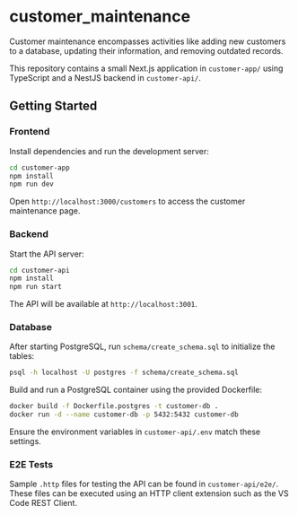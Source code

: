 # customer_maintenance

Customer maintenance encompasses activities like adding new customers to a database, updating their information, and removing outdated records.

This repository contains a small Next.js application in `customer-app/` using TypeScript and a NestJS backend in `customer-api/`.

## Getting Started

### Frontend

Install dependencies and run the development server:

```bash
cd customer-app
npm install
npm run dev
```

Open `http://localhost:3000/customers` to access the customer maintenance page.

### Backend

Start the API server:

```bash
cd customer-api
npm install
npm run start
```

The API will be available at `http://localhost:3001`.

### Database

After starting PostgreSQL, run `schema/create_schema.sql` to initialize the tables:

```bash
psql -h localhost -U postgres -f schema/create_schema.sql
```


Build and run a PostgreSQL container using the provided Dockerfile:

```bash
docker build -f Dockerfile.postgres -t customer-db .
docker run -d --name customer-db -p 5432:5432 customer-db
```

Ensure the environment variables in `customer-api/.env` match these settings.

### E2E Tests

Sample `.http` files for testing the API can be found in `customer-api/e2e/`.
These files can be executed using an HTTP client extension such as the VS Code
REST Client.
